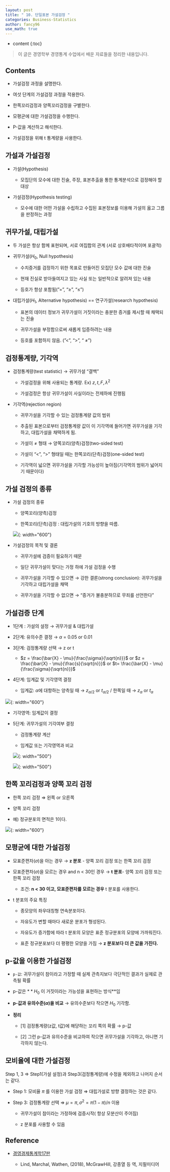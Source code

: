 ```yaml
---
layout: post
title: " 10. 단일표본 가설검정 "
categories: Business-Statistics
author: fancy96
use_math: true
---
```

* content
{:toc}

> 이 글은 경영학부 경영통계 수업에서 배운 자료들을 정리한 내용입니다.


## Contents

* 가설검정 과정을 설명한다.

* 여섯 단계의 가설검정 과정을 적용한다.

* 한쪽꼬리검정과 양쪽꼬리검정을 구별한다.

* 모평균에 대한 가설검정을 수행한다.

* P-값을 계산하고 해석한다.

* 가설검정을 위해 t 통계량을 사용한다.


## 가설과 가설검정

* 가설(Hypothesis)

  * 모집단의 모수에 대한 진술, 주장, 표본추출을 통한 통계분석으로 검정해야 할 대상

* 가설검정(Hypothesis testing)

  * 모수에 대한 어떤 가설을 수립하고 수집된 표본정보를 이용해 가설의 옳고 그름을 판정하는 과정


## 귀무가설, 대립가설

* 두 가설은 항상 함께 표현되며, 서로 여집합의 관계 (서로 상호배타적이며 포괄적)

* 귀무가설($H_{0}$, Null hypothesis)

  * 수치증거를 검정하기 위한 목표로 만들어진 모집단 모수 값에 대한 진술

  * 현재 진실로 받아들여지고 있는 사실 또는 일반적으로 알려져 있는 내용

  * 등호가 항상 포함됨(”=”, “≥”, “≤”)

* 대립가설($H_{1}$, Alternative hypothesis) == 연구가설(research hypothesis)

  * 표본의 데이터 정보가 귀무가설이 거짓이라는 충분한 증거를 제시할 때 채택되는 진술

  * 귀무가설을 부정함으로써 새롭게 입증하려는 내용

  * 등호를 포함하지 않음. (”<”, “>”, “ $\ne$”)


## 검정통계량, 기각역

* 검정통계량(test statistic) → 귀무가설 “결백”

  * 가설검정을 위해 사용되는 통계량. Ex) $z, t, F, \lambda^{2}$

  * 가설검정은 항상 귀무가설이 사실이라는 전제하에 진행됨

* 기각역(rejection region)

  * 귀무가설을 기각할 수 있는 검정통계량 값의 범위

  * 추출된 표본으로부터 검정통계량 값이 이 기각역에 들어가면 귀무가설을 기각하고, 대립가설을 채택하게 됨.

  * 가설이 $\ne$ 형태 → 양쪽꼬리(양측)검정(two-sided test)

  * 가설이 “<”, “>” 형태일 때는 한쪽꼬리(단측)검정(one-sided test)

  * 기각역이 넓으면 귀무가설을 기각할 가능성이 높아짐(기각역의 범위가 넓어지기 때문이다)

## 가설 검정의 종류

* 가설 검정의 종류

  * 양쪽꼬리(양측)검정

  * 한쪽꼬리(단측)검정 : 대립가설의 기호의 방향을 따름.

  ![](/assets/img/bs/bs-hypothesis-testing_1.png){: width="600"}

* 가설검정의 목적 및 결론

  * 귀무가설에 검증이 필요하기 때문

  * 일단 귀무가설이 맞다는 가정 하에 가설 검정을 수행

  * 귀무가설을 기각할 수 있으면 → 강한 결론(strong conclusion): 귀무가설을 기각하고 대립가설을 채택

  * 귀무가설을 기각할 수 없으면 → “증거가 불충분하므로 무죄를 선언한다”


## 가설검증 단계

* 1단계 : 가설의 설정 → 귀무가설 & 대립가설

* 2단계: 유의수준 결정 → $\alpha$ = 0.05 or 0.01

* 3단계: 검정통계량 선택 → z or t

  * $z = \frac{\bar{X} - \mu}{\frac{\sigma}{\sqrt{n}}}$ or $z = \frac{\bar{X} - \mu}{\frac{s}{\sqrt{n}}}$ or $t= \frac{\bar{X} - \mu}{\frac{\sigma}{\sqrt{n}}}$

* 4단계: 임계값 및 기각영역 결정

  * 임계값:  $\alpha$에 대항하는 양측일 때 → $z_{\alpha/2}$ or $t_{\alpha/2}$ / 한쪽일 때 → $z_{\alpha}$  or $t_{\alpha}$

![](/assets/img/bs/bs-hypothesis-testing_2.png){: width="600"}

* 기각영역: 임계값이 결정

* 5단계: 귀무가설의 기각여부 결정

  * 검정통계량 계산

  * 임계값 또는 기각영역과 비교

  ![](/assets/img/bs/bs-hypothesis-testing_3.png){: width="500"}

  ![](/assets/img/bs/bs-hypothesis-testing_4.png){: width="500"}


## 한쪽 꼬리검정과 양쪽 꼬리 검정

* 한쪽 꼬리 검정 ⇒ 왼쪽 or 오른쪽

* 양쪽 꼬리 검정

* 예) 정규분포의 면적은 1이다.

![](/assets/img/bs/bs-hypothesis-testing_5.png){: width="600"}


## 모평균에 대한 가설검정

* 모표준편차($\sigma$)을 아는 경우 → **z 분포** - 양쪽 꼬리 검정 또는 한쪽 꼬리 검정

* 모표준편차($\sigma$)을 모르는 경우 and n < 30인 경우 → **t 분포**- 양쪽 꼬리 검정 또는 한쪽 꼬리 검정

  * 조건: **n < 30 이고, 모표준편차를 모르는 경우** t 분포를 사용한다.

* t 분포의 주요 특징

  * 종모양의 좌우대칭형 연속분포이다.

  * 자유도가 변할 때마다 새로운 분포가 형성된다.

  * 자유도가 증가함에 따라 t 분포의 모양은 표준 정규분포의 모양에 가까워진다.

  * 표준 정규분포보다 더 평평한 모양을 가짐 → **z 분포보다 더 큰 값을 가진다.**

## p-값을 이용한 가설검정

* `p-값`: 귀무가설이 참이라고 가정할 때 실제 관측지보다 극단적인 결과가 실제로 관측될 확률

* p-값은 $**H_{0}$  이 거짓이라는 가능성을 표현하는 방식**임

* **p-값과 유의수준($\alpha$)을 비교** → 유의수준보다 작으면 $H_{0}$ 기각함.

* **정리**

  * [1] 검정통계량(z값, t값)에 해댱하는 꼬리 쪽의 확률 → p-값

  * [2] 그런 p-값과 유의수준을 비교하여 작으면 귀무가설을 기각하고, 아니면 기각하지 않는다.


## 모비율에 대한 가설검정

Step 1, 3 ⇒ Step1(가설 설정)과 Step3(검정통계량)에 수정을 제외하고 나머지 순서는 같다.

* Step 1: 모비율  $\pi$  를 이용한 가설 검정 ⇒ 대립가설로 방향 결정하는 것은 같다.

* Step 3: 검정통계량 선택 ⇒ $\mu = \pi, \sigma^{2} = \pi(1-\pi)/n$ 이용

  * 귀무가설이 참이라는 가정하에 검증시작( 항상 모분산이 주어짐)

  * z 분포를 사용할 수 있음


## Reference

* [경영경제통계학17판](https://m.yes24.com/Goods/Detail/60561679)

  * Lind, Marchal, Wathen, (2018), McGrawHill, 강종열 등 역, 지필미디어